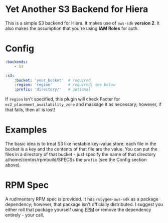 # Yet Another S3 Backend for Hiera

This is a simple S3 backend for Hiera. It makes use of `aws-sdk` **version 2**.
It also makes the assumption that you're using **IAM Roles** for auth.

# Config

```yaml
:backends:
    - S3

:s3:
    :bucket: 'your_bucket'  # required
    :region: 'region'       # required; see below
    :prefix: 'directory/'   # optional
```

If `region` isn't specified, this plugin will check Facter for
`ec2_placement_availability_zone` and massage it as necessary; however, if that
fails, then all is lost!

# Examples

The basic idea is to treat S3 like nestable key-value store: each file in the
bucket is a key and the contents of that file are the value. You can put the
files in a directory of that bucket - just specify the name of that directory
a/home/centos/rpmbuild/SPECSs the `prefix` (see the Config section above).

# RPM Spec

A rudimentary RPM spec is provided.  It has `rubygem-aws-sdk` as a package
dependency; however, that package isn't officially distributed. I suggest you
either roll that package yourself using
[FPM](https://github.com/jordansissel/fpm) or remove the dependency entirely -
your call.
